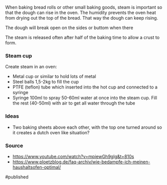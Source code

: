 When baking bread rolls or other small baking goods, steam is important so that the dough can rise in the oven. The humidity prevents the oven heat from drying out the top of the bread. That way the dough can keep rising. 

The dough will break open on the sides or buttom when there 

The steam is released often after half of the baking time to allow a crust to form.

### Steam cup  
Create steam in an oven:
- Metal cup or similar to hold lots of metal
- Steel balls 1,5-2kg to fill the cup
- PTFE (teflon) tube which inserted into the hot cup and connected to a syringe   
- Syringe 100ml to spray 50-60ml water at once into the steam cup. Fill the rest (40-50ml) with air to get all water through the tube

### Ideas
- Two baking sheets above each other, with the top one turned around so it creates a dutch oven like situation?

### Source
- https://www.youtube.com/watch?v=mpiewGh9gIg&t=810s
- https://www.ploetzblog.de/faq-archiv/wie-bedampfe-ich-meinen-haushaltsofen-optimal/
    
#published